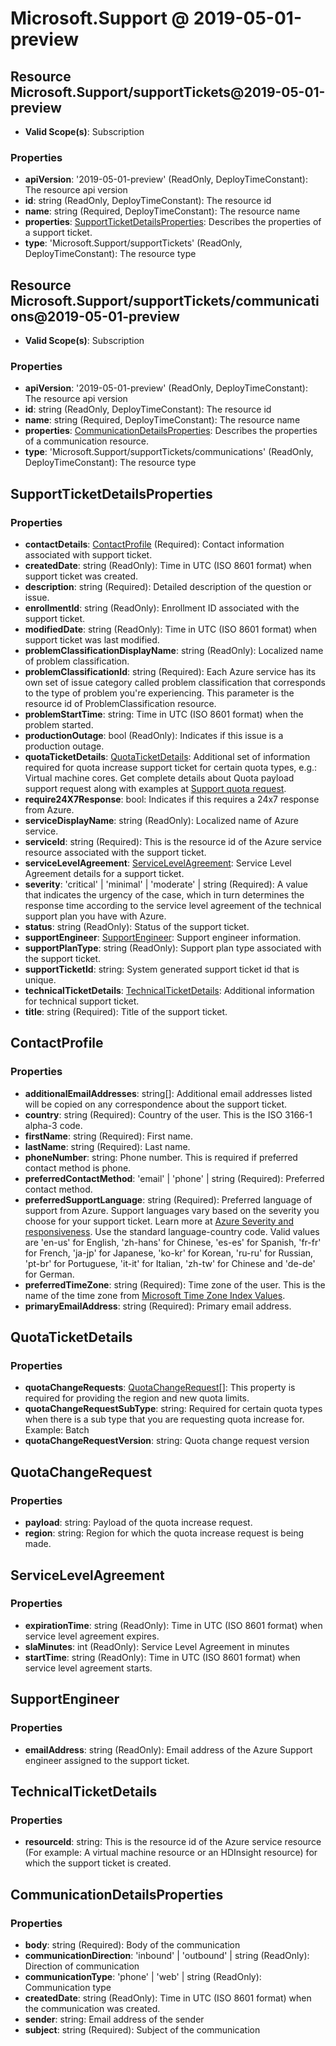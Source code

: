 # Microsoft.Support @ 2019-05-01-preview

## Resource Microsoft.Support/supportTickets@2019-05-01-preview
* **Valid Scope(s)**: Subscription
### Properties
* **apiVersion**: '2019-05-01-preview' (ReadOnly, DeployTimeConstant): The resource api version
* **id**: string (ReadOnly, DeployTimeConstant): The resource id
* **name**: string (Required, DeployTimeConstant): The resource name
* **properties**: [SupportTicketDetailsProperties](#supportticketdetailsproperties): Describes the properties of a support ticket.
* **type**: 'Microsoft.Support/supportTickets' (ReadOnly, DeployTimeConstant): The resource type

## Resource Microsoft.Support/supportTickets/communications@2019-05-01-preview
* **Valid Scope(s)**: Subscription
### Properties
* **apiVersion**: '2019-05-01-preview' (ReadOnly, DeployTimeConstant): The resource api version
* **id**: string (ReadOnly, DeployTimeConstant): The resource id
* **name**: string (Required, DeployTimeConstant): The resource name
* **properties**: [CommunicationDetailsProperties](#communicationdetailsproperties): Describes the properties of a communication resource.
* **type**: 'Microsoft.Support/supportTickets/communications' (ReadOnly, DeployTimeConstant): The resource type

## SupportTicketDetailsProperties
### Properties
* **contactDetails**: [ContactProfile](#contactprofile) (Required): Contact information associated with support ticket.
* **createdDate**: string (ReadOnly): Time in UTC (ISO 8601 format) when support ticket was created.
* **description**: string (Required): Detailed description of the question or issue.
* **enrollmentId**: string (ReadOnly): Enrollment ID associated with the support ticket.
* **modifiedDate**: string (ReadOnly): Time in UTC (ISO 8601 format) when support ticket was last modified.
* **problemClassificationDisplayName**: string (ReadOnly): Localized name of problem classification.
* **problemClassificationId**: string (Required): Each Azure service has its own set of issue category called problem classification that corresponds to the type of problem you're experiencing. This parameter is the resource id of ProblemClassification resource.
* **problemStartTime**: string: Time in UTC (ISO 8601 format) when the problem started.
* **productionOutage**: bool (ReadOnly): Indicates if this issue is a production outage.
* **quotaTicketDetails**: [QuotaTicketDetails](#quotaticketdetails): Additional set of information required for quota increase support ticket for certain quota types, e.g.: Virtual machine cores. Get complete details about Quota payload support request along with examples at <a target='' href='https://aka.ms/supportrpquotarequestpayload'>Support quota request</a>.
* **require24X7Response**: bool: Indicates if this requires a 24x7 response from Azure.
* **serviceDisplayName**: string (ReadOnly): Localized name of Azure service.
* **serviceId**: string (Required): This is the resource id of the Azure service resource associated with the support ticket.
* **serviceLevelAgreement**: [ServiceLevelAgreement](#servicelevelagreement): Service Level Agreement details for a support ticket.
* **severity**: 'critical' | 'minimal' | 'moderate' | string (Required): A value that indicates the urgency of the case, which in turn determines the response time according to the service level agreement of the technical support plan you have with Azure.
* **status**: string (ReadOnly): Status of the support ticket.
* **supportEngineer**: [SupportEngineer](#supportengineer): Support engineer information.
* **supportPlanType**: string (ReadOnly): Support plan type associated with the support ticket.
* **supportTicketId**: string: System generated support ticket id that is unique.
* **technicalTicketDetails**: [TechnicalTicketDetails](#technicalticketdetails): Additional information for technical support ticket.
* **title**: string (Required): Title of the support ticket.

## ContactProfile
### Properties
* **additionalEmailAddresses**: string[]: Additional email addresses listed will be copied on any correspondence about the support ticket.
* **country**: string (Required): Country of the user. This is the ISO 3166-1 alpha-3 code.
* **firstName**: string (Required): First name.
* **lastName**: string (Required): Last name.
* **phoneNumber**: string: Phone number. This is required if preferred contact method is phone.
* **preferredContactMethod**: 'email' | 'phone' | string (Required): Preferred contact method.
* **preferredSupportLanguage**: string (Required): Preferred language of support from Azure. Support languages vary based on the severity you choose for your support ticket. Learn more at <a  target='_blank' href='https://azure.microsoft.com/support/plans/response/'>Azure Severity and responsiveness</a>. Use the standard language-country code. Valid values are 'en-us' for English, 'zh-hans' for Chinese, 'es-es' for Spanish, 'fr-fr' for French, 'ja-jp' for Japanese, 'ko-kr' for Korean, 'ru-ru' for Russian, 'pt-br' for Portuguese, 'it-it' for Italian, 'zh-tw' for Chinese and 'de-de' for German.
* **preferredTimeZone**: string (Required): Time zone of the user. This is the name of the time zone from <a  target='_blank' href='https://support.microsoft.com/en-us/help/973627/microsoft-time-zone-index-values'>Microsoft Time Zone Index Values</a>.
* **primaryEmailAddress**: string (Required): Primary email address.

## QuotaTicketDetails
### Properties
* **quotaChangeRequests**: [QuotaChangeRequest](#quotachangerequest)[]: This property is required for providing the region and new quota limits.
* **quotaChangeRequestSubType**: string: Required for certain quota types when there is a sub type that you are requesting quota increase for. Example: Batch
* **quotaChangeRequestVersion**: string: Quota change request version

## QuotaChangeRequest
### Properties
* **payload**: string: Payload of the quota increase request.
* **region**: string: Region for which the quota increase request is being made.

## ServiceLevelAgreement
### Properties
* **expirationTime**: string (ReadOnly): Time in UTC (ISO 8601 format) when service level agreement expires.
* **slaMinutes**: int (ReadOnly): Service Level Agreement in minutes
* **startTime**: string (ReadOnly): Time in UTC (ISO 8601 format) when service level agreement starts.

## SupportEngineer
### Properties
* **emailAddress**: string (ReadOnly): Email address of the Azure Support engineer assigned to the support ticket.

## TechnicalTicketDetails
### Properties
* **resourceId**: string: This is the resource id of the Azure service resource (For example: A virtual machine resource or an HDInsight resource) for which the support ticket is created.

## CommunicationDetailsProperties
### Properties
* **body**: string (Required): Body of the communication
* **communicationDirection**: 'inbound' | 'outbound' | string (ReadOnly): Direction of communication
* **communicationType**: 'phone' | 'web' | string (ReadOnly): Communication type
* **createdDate**: string (ReadOnly): Time in UTC (ISO 8601 format) when the communication was created.
* **sender**: string: Email address of the sender
* **subject**: string (Required): Subject of the communication

